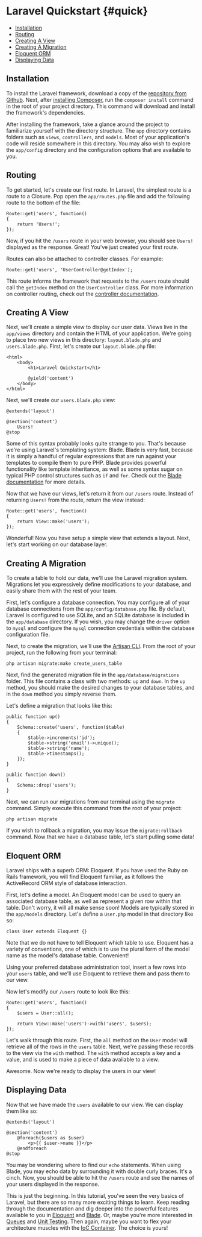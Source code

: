 # Laravel Quickstart {#quick}

- [Installation](#installation)
- [Routing](#routing)
- [Creating A View](#creating-a-view)
- [Creating A Migration](#creating-a-migration)
- [Eloquent ORM](#eloquent-orm)
- [Displaying Data](#displaying-data)

<a name="installation"></a>
## Installation

To install the Laravel framework, download a copy of the [repository from Github](https://github.com/laravel/laravel/archive/master.zip). Next, after [installing Composer](http://getcomposer.org), run the `composer install` command in the root of your project directory. This command will download and install the framework's dependencies.

After installing the framework, take a glance around the project to familiarize yourself with the directory structure. The `app` directory contains folders such as `views`, `controllers`, and `models`. Most of your application's code will reside somewhere in this directory. You may also wish to explore the `app/config` directory and the configuration options that are available to you.

<a name="routing"></a>
## Routing

To get started, let's create our first route. In Laravel, the simplest route is a route to a Closure. Pop open the `app/routes.php` file and add the following route to the bottom of the file:

	Route::get('users', function()
	{
		return 'Users!';
	});

Now, if you hit the `/users` route in your web browser, you should see `Users!` displayed as the response. Great! You've just created your first route.

Routes can also be attached to controller classes. For example:

	Route::get('users', 'UserController@getIndex');

This route informs the framework that requests to the `/users` route should call the `getIndex` method on the `UserController` class. For more information on controller routing, check out the [controller documentation](#controllers).

<a name="creating-a-view"></a>
## Creating A View

Next, we'll create a simple view to display our user data. Views live in the `app/views` directory and contain the HTML of your application. We're going to place two new views in this directory: `layout.blade.php` and `users.blade.php`. First, let's create our `layout.blade.php` file:

	<html>
		<body>
			<h1>Laravel Quickstart</h1>

			@yield('content')
		</body>
	</html>

Next, we'll create our `users.blade.php` view:

	@extends('layout')

	@section('content')
		Users!
	@stop

Some of this syntax probably looks quite strange to you. That's because we're using Laravel's templating system: Blade. Blade is very fast, because it is simply a handful of regular expressions that are run against your templates to compile them to pure PHP. Blade provides powerful functionality like template inheritance, as well as some syntax sugar on typical PHP control structures such as `if` and `for`. Check out the [Blade documentation](#templates) for more details.

Now that we have our views, let's return it from our `/users` route. Instead of returning `Users!` from the route, return the view instead:

	Route::get('users', function()
	{
		return View::make('users');
	});

Wonderful! Now you have setup a simple view that extends a layout. Next, let's start working on our database layer.

<a name="creating-a-migration"></a>
## Creating A Migration

To create a table to hold our data, we'll use the Laravel migration system. Migrations let you expressively define modifications to your database, and easily share them with the rest of your team.

First, let's configure a database connection. You may configure all of your database connections from the `app/config/database.php` file. By default, Laravel is configured to use SQLite, and an SQLite database is included in the `app/database` directory. If you wish, you may change the `driver` option to `mysql` and configure the `mysql` connection credentials within the database configuration file.

Next, to create the migration, we'll use the [Artisan CLI](#artisan). From the root of your project, run the following from your terminal:

	php artisan migrate:make create_users_table

Next, find the generated migration file in the `app/database/migrations` folder. This file contains a class with two methods: `up` and `down`. In the `up` method, you should make the desired changes to your database tables, and in the `down` method you simply reverse them.

Let's define a migration that looks like this:

	public function up()
	{
		Schema::create('users', function($table)
		{
			$table->increments('id');
			$table->string('email')->unique();
			$table->string('name');
			$table->timestamps();
		});
	}

	public function down()
	{
		Schema::drop('users');
	}

Next, we can run our migrations from our terminal using the `migrate` command. Simply execute this command from the root of your project:

	php artisan migrate

If you wish to rollback a migration, you may issue the `migrate:rollback` command. Now that we have a database table, let's start pulling some data!

<a name="eloquent-orm"></a>
## Eloquent ORM

Laravel ships with a superb ORM: Eloquent. If you have used the Ruby on Rails framework, you will find Eloquent familiar, as it follows the ActiveRecord ORM style of database interaction.

First, let's define a model. An Eloquent model can be used to query an associated database table, as well as represent a given row within that table. Don't worry, it will all make sense soon! Models are typically stored in the `app/models` directory. Let's define a `User.php` model in that directory like so:

	class User extends Eloquent {}

Note that we do not have to tell Eloquent which table to use. Eloquent has a variety of conventions, one of which is to use the plural form of the model name as the model's database table. Convenient!

Using your preferred database administration tool, insert a few rows into your `users` table, and we'll use Eloquent to retrieve them and pass them to our view.

Now let's modify our `/users` route to look like this:

	Route::get('users', function()
	{
		$users = User::all();

		return View::make('users')->with('users', $users);
	});

Let's walk through this route. First, the `all` method on the `User` model will retrieve all of the rows in the `users` table. Next, we're passing these records to the view via the `with` method. The `with` method accepts a key and a value, and is used to make a piece of data available to a view.

Awesome. Now we're ready to display the users in our view!

<a name="displaying-data"></a>
## Displaying Data

Now that we have made the `users` available to our view. We can display them like so:

	@extends('layout')

	@section('content')
		@foreach($users as $user)
			<p>{{ $user->name }}</p>
		@endforeach
	@stop

You may be wondering where to find our `echo` statements. When using Blade, you may echo data by surrounding it with double curly braces. It's a cinch. Now, you should be able to hit the `/users` route and see the names of your users displayed in the response.

This is just the beginning. In this tutorial, you've seen the very basics of Laravel, but there are so many more exciting things to learn. Keep reading through the documentation and dig deeper into the powerful features available to you in [Eloquent](#eloquent) and [Blade](#templates). Or, maybe you're more interested in [Queues](#queues) and [Unit Testing](#testing). Then again, maybe you want to flex your architecture muscles with the [IoC Container](#ioc). The choice is yours!
